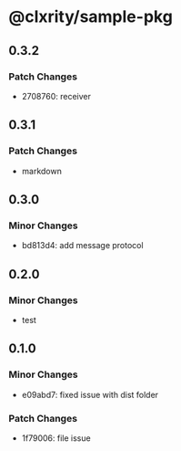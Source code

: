 # @clxrity/sample-pkg

## 0.3.2

### Patch Changes

- 2708760: receiver

## 0.3.1

### Patch Changes

- markdown

## 0.3.0

### Minor Changes

- bd813d4: add message protocol

## 0.2.0

### Minor Changes

- test

## 0.1.0

### Minor Changes

- e09abd7: fixed issue with dist folder

### Patch Changes

- 1f79006: file issue
